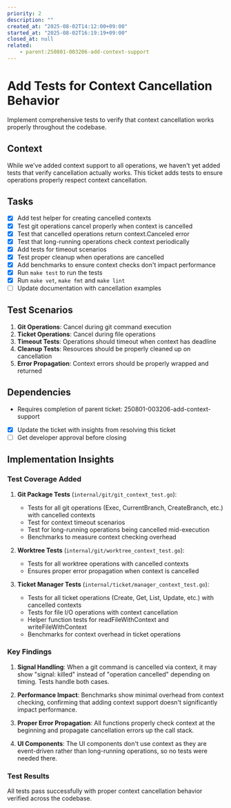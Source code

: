 ```yaml
---
priority: 2
description: ""
created_at: "2025-08-02T14:12:00+09:00"
started_at: "2025-08-02T16:19:19+09:00"
closed_at: null
related:
    - parent:250801-003206-add-context-support
---
```


# Add Tests for Context Cancellation Behavior

Implement comprehensive tests to verify that context cancellation works properly throughout the codebase.

## Context

While we've added context support to all operations, we haven't yet added tests that verify cancellation actually works. This ticket adds tests to ensure operations properly respect context cancellation.

## Tasks

- [x] Add test helper for creating cancelled contexts
- [x] Test git operations cancel properly when context is cancelled
- [x] Test that cancelled operations return context.Canceled error
- [x] Test that long-running operations check context periodically
- [x] Add tests for timeout scenarios
- [x] Test proper cleanup when operations are cancelled
- [x] Add benchmarks to ensure context checks don't impact performance
- [x] Run `make test` to run the tests
- [x] Run `make vet`, `make fmt` and `make lint`
- [ ] Update documentation with cancellation examples

## Test Scenarios

1. **Git Operations**: Cancel during git command execution
2. **Ticket Operations**: Cancel during file operations
3. **Timeout Tests**: Operations should timeout when context has deadline
4. **Cleanup Tests**: Resources should be properly cleaned up on cancellation
5. **Error Propagation**: Context errors should be properly wrapped and returned

## Dependencies

- Requires completion of parent ticket: 250801-003206-add-context-support
- [x] Update the ticket with insights from resolving this ticket
- [ ] Get developer approval before closing

## Implementation Insights

### Test Coverage Added

1. **Git Package Tests** (`internal/git/git_context_test.go`):
   - Tests for all git operations (Exec, CurrentBranch, CreateBranch, etc.) with cancelled contexts
   - Test for context timeout scenarios
   - Test for long-running operations being cancelled mid-execution
   - Benchmarks to measure context checking overhead

2. **Worktree Tests** (`internal/git/worktree_context_test.go`):
   - Tests for all worktree operations with cancelled contexts
   - Ensures proper error propagation when context is cancelled

3. **Ticket Manager Tests** (`internal/ticket/manager_context_test.go`):
   - Tests for all ticket operations (Create, Get, List, Update, etc.) with cancelled contexts
   - Tests for file I/O operations with context cancellation
   - Helper function tests for readFileWithContext and writeFileWithContext
   - Benchmarks for context overhead in ticket operations

### Key Findings

1. **Signal Handling**: When a git command is cancelled via context, it may show "signal: killed" instead of "operation cancelled" depending on timing. Tests handle both cases.

2. **Performance Impact**: Benchmarks show minimal overhead from context checking, confirming that adding context support doesn't significantly impact performance.

3. **Proper Error Propagation**: All functions properly check context at the beginning and propagate cancellation errors up the call stack.

4. **UI Components**: The UI components don't use context as they are event-driven rather than long-running operations, so no tests were needed there.

### Test Results

All tests pass successfully with proper context cancellation behavior verified across the codebase.